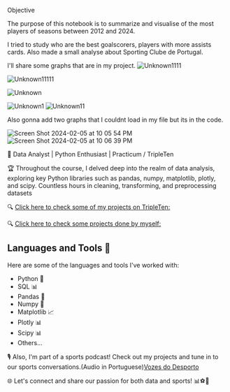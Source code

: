 Objective

The purpose of this notebook is to summarize and visualise of the most players of seasons between 2012 and 2024.

I tried to study who are the best goalscorers, players with more assists cards.
Also made a small analyse about Sporting Clube de Portugal.

I'll share some graphs that are in my project.
![Unknown1111](https://github.com/andrewferreira89/myprojects/assets/147548118/1f11f444-742e-42c3-8085-43c8bd872f98)

![Unknown11111](https://github.com/andrewferreira89/myprojects/assets/147548118/bc460dab-fb9a-456b-b305-8e6a587d5aaa)

![Unknown](https://github.com/andrewferreira89/myprojects/assets/147548118/1fd0aebb-5b50-41e8-8e1e-189efbe65402)

![Unknown1](https://github.com/andrewferreira89/myprojects/assets/147548118/9607a2ce-5a12-4f87-a1f0-88a95a2f417d)
![Unknown11](https://github.com/andrewferreira89/myprojects/assets/147548118/c04fc063-468a-4c90-9cb6-b3961fc4af47)



Also gonna add two graphs that I couldnt load in my file but its in the code.

![Screen Shot 2024-02-05 at 10 05 54 PM](https://github.com/andrewferreira89/myprojects/assets/147548118/0d5df5f8-0207-46cb-a355-760defb0c234)
![Screen Shot 2024-02-05 at 10 06 39 PM](https://github.com/andrewferreira89/myprojects/assets/147548118/41ef503f-da97-4b40-899f-b53cf7bb63ad)

















🚀 Data Analyst | Python Enthusiast | Practicum / TripleTen

🏆 Throughout the course, I delved deep into the realm of data analysis, exploring key Python libraries such as pandas, numpy, matplotlib, plotly, and scipy. Countless hours in cleaning, transforming, and preprocessing datasets

🔍 [Click here to check some of my projects on TripleTen:](https://github.com/andrewferreira89/ProjetoTripleTen)


🔍 [Click here to check some projects done by myself:](https://github.com/andrewferreira89/myprojects)

## Languages and Tools 🚀

Here are some of the languages and tools I've worked with:

- Python 🐍
- SQL 📊
- Pandas 🐼
- Numpy 🧮
- Matplotlib 📈
- Plotly 📊
- Scipy 📊
- Others... 

🎙️ Also, I'm part of a sports podcast! Check out my projects and tune in to our sports conversations.(Audio in Portuguese)[Vozes do Desporto](https://www.youtube.com/channel/UCiFfMWNpZFjfY_jVY17SaKQ)


🌐 Let's connect and share our passion for both data and sports! 📊⚽🏀





<!---
andrewferreira89/andrewferreira89 is a ✨ special ✨ repository because its `README.md` (this file) appears on your GitHub profile.
You can click the Preview link to take a look at your changes.
--->
